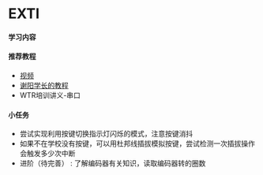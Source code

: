 # EXTI

#### 学习内容

#### 推荐教程

- [视频]((https://www.bilibili.com/video/BV1Sy4y1y7B1?p=4&spm_id_from=pageDriver&vd_source=baa784078e67e28c38d26cf6881f8357))
- [谢阳学长的教程](https://github.com/MirTITH/WTR-EC-Training/blob/main/%E4%B8%AD%E6%96%AD%E5%92%8Cfreertos/%E4%B8%AD%E6%96%AD%E5%92%8Cfreertos.md)
- WTR培训讲义-串口

#### 小任务
- 尝试实现利用按键切换指示灯闪烁的模式，注意按键消抖
- 如果不在学校没有按键，可以用杜邦线插拔模拟按键，尝试检测一次插拔操作会触发多少次中断
- 进阶（待完善） : 了解编码器有关知识，读取编码器转的圈数
